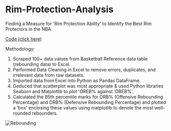 # Rim-Protection-Analysis
Finding a Measure for 'Rim Protection Ability' to Identify the Best Rim Protectors in the NBA.

[Code (click here)](https://github.com/yashwantsathish/Rim-Protection-Analysis/blob/main/Rim%20Protection%20Analysis.ipynb)

Methodology:
1. Scraped 100+ data values from Basketball Reference data table (rebounding data) to Excel.  
2. Performed Data Cleaning in Excel to remove errors, duplicates, and irrelevant data from raw datasets.
3. Imported data from Excel into Python as Pandas DataFrame.
4. Deduced that scatterplot was most appropriate & used Python libraries Seaborn and Matplotlib to plot 'OREB% against 'DREB%'.
5. Calculated the 85th percentile marks for ORB% (Offensive Rebounding Percentage) and DRB% (Defensive Rebounding Percentage) and plotted a 'box' enclosing these values using matplotlib to denote the most well-rounded rebounders.

![Rebounding](Rebounding.png)
